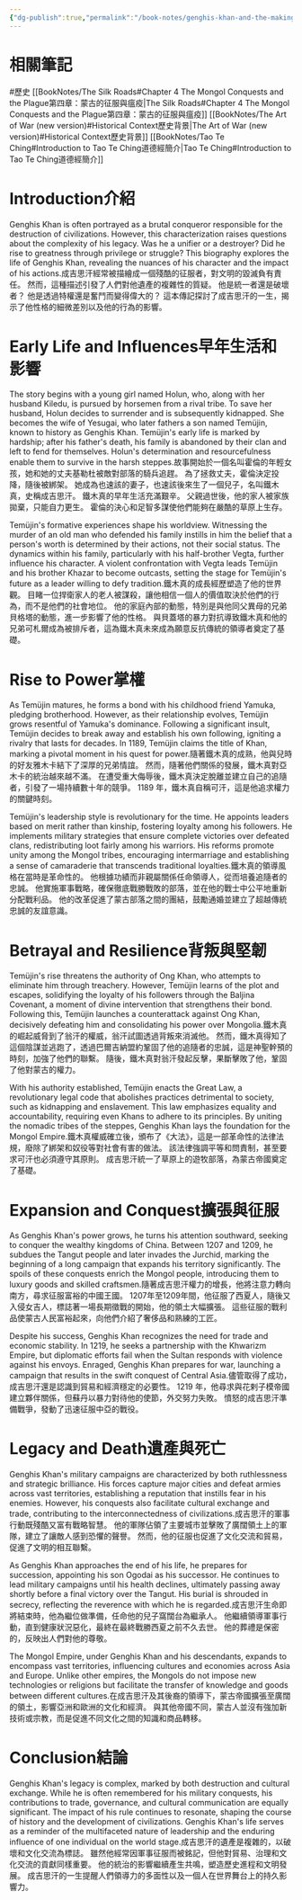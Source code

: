 ```yaml
---
{"dg-publish":true,"permalink":"/book-notes/genghis-khan-and-the-making-of-the-modern-world/","dgPassFrontmatter":true,"created":"2024-11-24T10:41:52.591+08:00","updated":"2024-11-28T01:01:26.330+08:00"}
---
```


# 相關筆記
#歷史 
[[BookNotes/The Silk Roads#Chapter 4 The Mongol Conquests and the Plague第四章：蒙古的征服與瘟疫\|The Silk Roads#Chapter 4 The Mongol Conquests and the Plague第四章：蒙古的征服與瘟疫]]
[[BookNotes/The Art of War (new version)#Historical Context歷史背景\|The Art of War (new version)#Historical Context歷史背景]]
[[BookNotes/Tao Te Ching#Introduction to Tao Te Ching道德經簡介\|Tao Te Ching#Introduction to Tao Te Ching道德經簡介]]
# Introduction介紹

Genghis Khan is often portrayed as a brutal conqueror responsible for the destruction of civilizations. However, this characterization raises questions about the complexity of his legacy. Was he a unifier or a destroyer? Did he rise to greatness through privilege or struggle? This biography explores the life of Genghis Khan, revealing the nuances of his character and the impact of his actions.成吉思汗經常被描繪成一個殘酷的征服者，對文明的毀滅負有責任。 然而，這種描述引發了人們對他遺產的複雜性的質疑。 他是統一者還是破壞者？ 他是透過特權還是奮鬥而變得偉大的？ 這本傳記探討了成吉思汗的一生，揭示了他性格的細微差別以及他的行為的影響。

# Early Life and Influences早年生活和影響

The story begins with a young girl named Holun, who, along with her husband Kiledu, is pursued by horsemen from a rival tribe. To save her husband, Holun decides to surrender and is subsequently kidnapped. She becomes the wife of Yesugai, who later fathers a son named Temüjin, known to history as Genghis Khan. Temüjin's early life is marked by hardship; after his father's death, his family is abandoned by their clan and left to fend for themselves. Holun's determination and resourcefulness enable them to survive in the harsh steppes.故事開始於一個名叫霍倫的年輕女孩，她和她的丈夫基勒杜被敵對部落的騎兵追趕。 為了拯救丈夫，霍倫決定投降，隨後被綁架。 她成為也速該的妻子，也速該後來生了一個兒子，名叫鐵木真，史稱成吉思汗。 鐵木真的早年生活充滿艱辛。 父親過世後，他的家人被家族拋棄，只能自力更生。 霍倫的決心和足智多謀使他們能夠在嚴酷的草原上生存。

Temüjin's formative experiences shape his worldview. Witnessing the murder of an old man who defended his family instills in him the belief that a person's worth is determined by their actions, not their social status. The dynamics within his family, particularly with his half-brother Vegta, further influence his character. A violent confrontation with Vegta leads Temüjin and his brother Khazar to become outcasts, setting the stage for Temüjin's future as a leader willing to defy tradition.鐵木真的成長經歷塑造了他的世界觀。 目睹一位捍衛家人的老人被謀殺，讓他相信一個人的價值取決於他們的行為，而不是他們的社會地位。 他的家庭內部的動態，特別是與他同父異母的兄弟貝格塔的動態，進一步影響了他的性格。 與貝蓋塔的暴力對抗導致鐵木真和他的兄弟可札爾成為被排斥者，這為鐵木真未來成為願意反抗傳統的領導者奠定了基礎。

# Rise to Power掌權

As Temüjin matures, he forms a bond with his childhood friend Yamuka, pledging brotherhood. However, as their relationship evolves, Temüjin grows resentful of Yamuka's dominance. Following a significant insult, Temüjin decides to break away and establish his own following, igniting a rivalry that lasts for decades. In 1189, Temüjin claims the title of Khan, marking a pivotal moment in his quest for power.隨著鐵木真的成熟，他與兒時的好友雅木卡結下了深厚的兄弟情誼。 然而，隨著他們關係的發展，鐵木真對亞木卡的統治越來越不滿。 在遭受重大侮辱後，鐵木真決定脫離並建立自己的追隨者，引發了一場持續數十年的競爭。 1189 年，鐵木真自稱可汗，這是他追求權力的關鍵時刻。

Temüjin's leadership style is revolutionary for the time. He appoints leaders based on merit rather than kinship, fostering loyalty among his followers. He implements military strategies that ensure complete victories over defeated clans, redistributing loot fairly among his warriors. His reforms promote unity among the Mongol tribes, encouraging intermarriage and establishing a sense of camaraderie that transcends traditional loyalties.鐵木真的領導風格在當時是革命性的。 他根據功績而非親屬關係任命領導人，從而培養追隨者的忠誠。 他實施軍事戰略，確保徹底戰勝戰敗的部落，並在他的戰士中公平地重新分配戰利品。 他的改革促進了蒙古部落之間的團結，鼓勵通婚並建立了超越傳統忠誠的友誼意識。

# Betrayal and Resilience背叛與堅韌

Temüjin's rise threatens the authority of Ong Khan, who attempts to eliminate him through treachery. However, Temüjin learns of the plot and escapes, solidifying the loyalty of his followers through the Baljina Covenant, a moment of divine intervention that strengthens their bond. Following this, Temüjin launches a counterattack against Ong Khan, decisively defeating him and consolidating his power over Mongolia.鐵木真的崛起威脅到了翁汗的權威，翁汗試圖透過背叛來消滅他。 然而，鐵木真得知了這個陰謀並逃跑了，透過巴爾吉納盟約鞏固了他的追隨者的忠誠，這是神聖幹預的時刻，加強了他們的聯繫。 隨後，鐵木真對翁汗發起反擊，果斷擊敗了他，鞏固了他對蒙古的權力。

With his authority established, Temüjin enacts the Great Law, a revolutionary legal code that abolishes practices detrimental to society, such as kidnapping and enslavement. This law emphasizes equality and accountability, requiring even Khans to adhere to its principles. By uniting the nomadic tribes of the steppes, Genghis Khan lays the foundation for the Mongol Empire.鐵木真權威確立後，頒布了《大法》，這是一部革命性的法律法規，廢除了綁架和奴役等對社會有害的做法。 該法律強調平等和問責制，甚至要求可汗也必須遵守其原則。 成吉思汗統一了草原上的遊牧部落，為蒙古帝國奠定了基礎。

# Expansion and Conquest擴張與征服

As Genghis Khan's power grows, he turns his attention southward, seeking to conquer the wealthy kingdoms of China. Between 1207 and 1209, he subdues the Tangut people and later invades the Jurchid, marking the beginning of a long campaign that expands his territory significantly. The spoils of these conquests enrich the Mongol people, introducing them to luxury goods and skilled craftsmen.隨著成吉思汗權力的增長，他將注意力轉向南方，尋求征服富裕的中國王國。 1207年至1209年間，他征服了西夏人，隨後又入侵女吉人，標誌著一場長期徵戰的開始，他的領土大幅擴張。 這些征服的戰利品使蒙古人民富裕起來，向他們介紹了奢侈品和熟練的工匠。

Despite his success, Genghis Khan recognizes the need for trade and economic stability. In 1219, he seeks a partnership with the Khwarizm Empire, but diplomatic efforts fail when the Sultan responds with violence against his envoys. Enraged, Genghis Khan prepares for war, launching a campaign that results in the swift conquest of Central Asia.儘管取得了成功，成吉思汗還是認識到貿易和經濟穩定的必要性。 1219 年，他尋求與花剌子模帝國建立夥伴關係，但蘇丹以暴力對待他的使節，外交努力失敗。 憤怒的成吉思汗準備戰爭，發動了迅速征服中亞的戰役。

# Legacy and Death遺產與死亡

Genghis Khan's military campaigns are characterized by both ruthlessness and strategic brilliance. His forces capture major cities and defeat armies across vast territories, establishing a reputation that instills fear in his enemies. However, his conquests also facilitate cultural exchange and trade, contributing to the interconnectedness of civilizations.成吉思汗的軍事行動既殘酷又富有戰略智慧。 他的軍隊佔領了主要城市並擊敗了廣闊領土上的軍隊，建立了讓敵人感到恐懼的聲譽。 然而，他的征服也促進了文化交流和貿易，促進了文明的相互聯繫。

As Genghis Khan approaches the end of his life, he prepares for succession, appointing his son Ogodai as his successor. He continues to lead military campaigns until his health declines, ultimately passing away shortly before a final victory over the Tangut. His burial is shrouded in secrecy, reflecting the reverence with which he is regarded.成吉思汗生命即將結束時，他為繼位做準備，任命他的兒子窩闊台為繼承人。 他繼續領導軍事行動，直到健康狀況惡化，最終在最終戰勝西夏之前不久去世。 他的葬禮是保密的，反映出人們對他的尊敬。

The Mongol Empire, under Genghis Khan and his descendants, expands to encompass vast territories, influencing cultures and economies across Asia and Europe. Unlike other empires, the Mongols do not impose new technologies or religions but facilitate the transfer of knowledge and goods between different cultures.在成吉思汗及其後裔的領導下，蒙古帝國擴張至廣闊的領土，影響亞洲和歐洲的文化和經濟。 與其他帝國不同，蒙古人並沒有強加新技術或宗教，而是促進不同文化之間的知識和商品轉移。

# Conclusion結論

Genghis Khan's legacy is complex, marked by both destruction and cultural exchange. While he is often remembered for his military conquests, his contributions to trade, governance, and cultural communication are equally significant. The impact of his rule continues to resonate, shaping the course of history and the development of civilizations. Genghis Khan's life serves as a reminder of the multifaceted nature of leadership and the enduring influence of one individual on the world stage.成吉思汗的遺產是複雜的，以破壞和文化交流為標誌。 雖然他經常因軍事征服而被銘記，但他對貿易、治理和文化交流的貢獻同樣重要。 他的統治的影響繼續產生共鳴，塑造歷史進程和文明發展。 成吉思汗的一生提醒人們領導力的多面性以及一個人在世界舞台上的持久影響力。